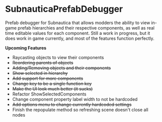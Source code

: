 # SubnauticaPrefabDebugger
 Prefab debugger for Subnautica that allows modders the ability to view in-game prefab hierarchies and their respective components, as well as real time editable values for each component. Still a work in progress, but it does work in game currently, and most of the features function perfectly.

**Upcoming Features**

* Raycasting objects to view their components
* ~~Reordering parents of objects~~
* ~~Adding/Removing objects and their components~~
* ~~Show selected in hierarchy~~
* ~~Add support for more components~~
* ~~Change key to be a single function key~~
* ~~Make the UI look much better (it sucks)~~
* Refactor ShowSelectedComponents 
* Change component property label width to not be hardcoded
* ~~Add options menu to change currently hardcoded settings~~
* Finish the repopulate method so refreshing scene doesn't close all nodes
